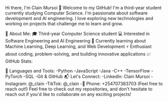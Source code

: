 Hi there, I'm Clain Mursoi 👋
Welcome to my GitHub! I'm a third-year student currently studying Computer Science. I'm passionate about software development and AI engineering. I love exploring new technologies and working on projects that challenge me to learn and grow.

🚀 About Me:
🎓 Third-year Computer Science student
💻 Interested in Software Engineering and AI Engineering
🌱 Currently learning about Machine Learning, Deep Learning, and Web Development
⚡ Enthusiast about coding, problem-solving, and building innovative applications
📈 GitHub Stats:

🔧 Languages and Tools:
-Python
-JavaScript
-Java
-C++
-TensorFlow
-PyTorch
-SQL
-Git & GitHub
📬 Let's Connect:
-LinkedIn: Clain Mursoi
-Instagram: @_clain
-TikTok: @_clain
-📱 Phone: +254707383703 (Feel free to reach out!)
Feel free to check out my repositories, and don't hesitate to reach out if you'd like to collaborate on any exciting projects!
